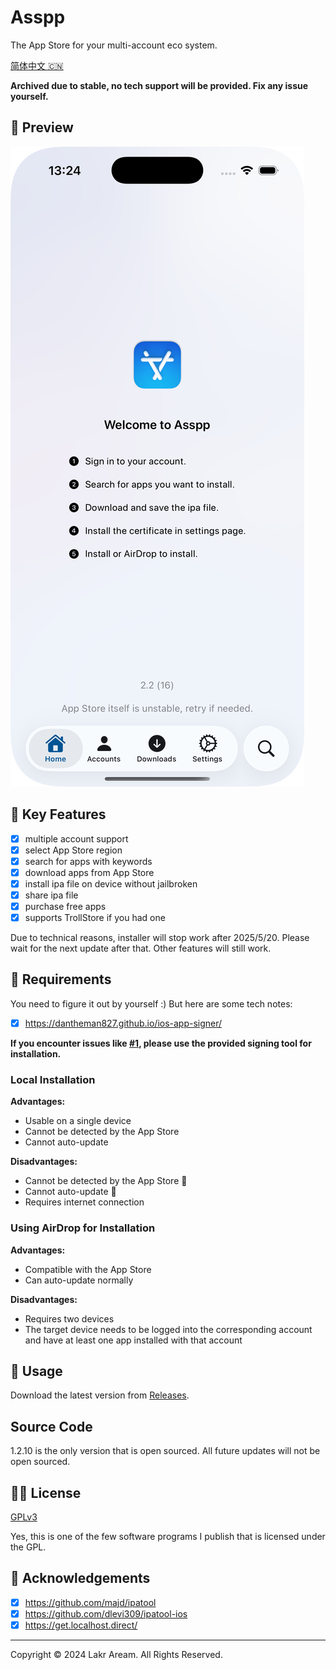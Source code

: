 # Asspp

The App Store for your multi-account eco system.

[简体中文 🇨🇳](./Resources/i18n/zh-Hans/README.md)

**Archived due to stable, no tech support will be provided. Fix any issue yourself.**

## 👀 Preview

![Screenshot](./Resources/Screenshots/Screenshot-0.png)

## 🌟 Key Features

- [x] multiple account support
- [x] select App Store region
- [x] search for apps with keywords
- [x] download apps from App Store
- [x] install ipa file on device without jailbroken
- [x] share ipa file
- [x] purchase free apps
- [x] supports TrollStore if you had one

Due to technical reasons, installer will stop work after 2025/5/20. Please wait for the next update after that. Other features will still work.

## 📝 Requirements

You need to figure it out by yourself :) But here are some tech notes:

- [x] https://dantheman827.github.io/ios-app-signer/

**If you encounter issues like [#1](https://github.com/Lakr233/Asspp/issues/1), please use the provided signing tool for installation.**

### Local Installation

**Advantages:**

- Usable on a single device
- Cannot be detected by the App Store
- Cannot auto-update

**Disadvantages:**

- Cannot be detected by the App Store 🤡
- Cannot auto-update 🤡
- Requires internet connection

### Using AirDrop for Installation

**Advantages:**

- Compatible with the App Store
- Can auto-update normally

**Disadvantages:**

- Requires two devices
- The target device needs to be logged into the corresponding account and have at least one app installed with that account

## 🚀 Usage

Download the latest version from [Releases](https://github.com/Lakr233/Asspp/releases).

## Source Code

1.2.10 is the only version that is open sourced. All future updates will not be open sourced.

## 🧑‍⚖️ License

[GPLv3](./LICENSE)

Yes, this is one of the few software programs I publish that is licensed under the GPL.

## 🥰 Acknowledgements

- [x] https://github.com/majd/ipatool
- [x] https://github.com/dlevi309/ipatool-ios
- [x] https://get.localhost.direct/

---

Copyright © 2024 Lakr Aream. All Rights Reserved.